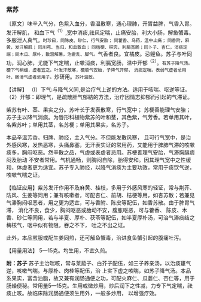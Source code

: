 ### 紫苏

〔原文〕味辛入气分，色紫入血分，香温散寒，通心理肺，开胃益脾，气香入胃。发汗解肌，
和血下气<sup>（1）</sup>,宽中消痰,祛风定喘，止痛安胎，利大小肠，解鱼蟹毒。多服泄人真气。<small>时珍曰，同陈皮、砂仁，行气安胎； 同藿香、乌药，温中止痛； 同香附，麻黄，发汗解肌；
同川芎、当归，和血散血； 同桔梗、枳壳，利膈宽肠；同卜子、杏仁，消痰定端；同木瓜、厚朴，散温解暑，治霍乱、脚气。</small>气香者良。宜橘皮。忌鲤鱼。苏子与叶同功，润心肺，尤能下气定喘，止嗽消痰，利膈宽肠，温中开郁<sup>（2）</sup>。<small>有苏子降气汤。
梗下气稍缓，虚者宜之。叶发汗散寒，梗顺气安胎，子降气开郁，
消痰定喘。表弱气虚者忌用叶，肠滑气虚者忌用子。</small>炒研用。<small>苏叶温散。</small>

【讲解】 （I）下气:与降气义同,是治疗气上逆的方法。适用于咳喘、呕逆等证。（2）开郁：即理气，是疏散肝气郁結的方法，治疗因情志抑郁而引起的气滞证。

紫苏有叶、茎、果实之分。苏叶长于发表散寒，行气宽中； 苏梗善能理气安胎；苏子主以降气消痰。为唇形科植物紫苏的叶和茎，其色紫，气芳香。若单用其叶，名紫苏叶；单用其茎，名苏梗；单用其果实，名苏子。

本品辛温芳香。归脾、肺经，主入气分。不但能发散风寒，
且可行气宽中，是治外感风寒，发热恶寒，头痛鼻塞，无汗表实证的常用药，又能用于脾肺气滞的咳嗽痰多，胸闷呕恶。然辛散之品，气虚或表虚者忌用。苏梗善理气安胎，气滞胸膈痞闷及胎动
不安者常用。气机通畅，则胸闷自除，胎得安和。因其理气宽中之性缓和，体虚者更为适宜。苏子专入肺经，以降气消痰为主要功效，常用于痰饮气逆，咳嗽气喘之证。

【临证应用】紫苏发汗作用不及麻黄、桂枝，多用于外感风寒的轻证，常与荆芥、防风、生姜等同用；兼有咳嗽者，可配杏仁、前胡、桔梗等用，如杏苏散；若兼见气滞胸闷呕恶者，用之更为适宜，可与香附、陈皮等配伍，如香苏散。由于脾胃气滞，
消化不良，食少，胸闷呕恶或胎动不安，腹胀呕恶，可与藿香、
陈皮、木香、砂仁等同用，若与半夏、厚朴、茯苓等配伍，如半夏厚朴汤，可治气滞痰结之梅核气，咽中似有物阻，吞之不下，
吐之不出之证。

此外，本品煎服或配生姜同煎，还可解鱼蟹毒，治进食鱼蟹引起的腹痛吐泻。

【用量用法】 5—15克。均生用，不宜久煎。

**附：苏子** 苏子主治喘咳，常与莱菔子、白芥子配伍，如三子养亲汤，以治痰壅气逆，咳嗽气喘。与厚朴、肉桂等配伍，治
上实下虚之咳喘，如苏子降气汤。本品系果实，富含油脂，故又兼有润肠通便之功，可配火麻仁、瓜蒌仁、杏仁等，用于肠燥便秘。常用量5—15克。生用或微炒用，炒后润下之性减，力专下气定喘，祛痰止咳。故临床除润肠通便须生用外，一般多炒用，
以增强疗效。
